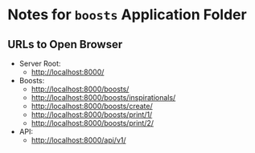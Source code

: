 # Notes for `boosts` Application Folder

## URLs to Open Browser

* Server Root:
  * <http://localhost:8000/>
* Boosts:
  * <http://localhost:8000/boosts/>
  * <http://localhost:8000/boosts/inspirationals/>
  * <http://localhost:8000/boosts/create/>
  * <http://localhost:8000/boosts/print/1/>
  * <http://localhost:8000/boosts/print/2/>
* API:
  * <http://localhost:8000/api/v1/>